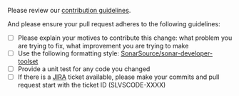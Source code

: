 Please review our [contribution guidelines](https://github.com/codescan-io/sonarlint-vscode/blob/master/docs/contributing.md).

And please ensure your pull request adheres to the following guidelines:

- [ ] Please explain your motives to contribute this change: what problem you are trying to fix, what improvement you are trying to make
- [ ] Use the following formatting style: [SonarSource/sonar-developer-toolset](https://github.com/SonarSource/sonar-developer-toolset#code-style)
- [ ] Provide a unit test for any code you changed
- [ ] If there is a [JIRA](http://jira.sonarsource.com/browse/SLVSCODE) ticket available, please make your commits and pull request start with the ticket ID (SLVSCODE-XXXX)
